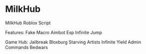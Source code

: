 # MilkHub
MilkHub Roblox Script

Features:
Fake Macro
Aimbot
Esp
Infinite Jump

Game Hub:
Jailbreak
Bloxburg
Starving Artists
Infinite Yield Admin Commands
Bedwars
